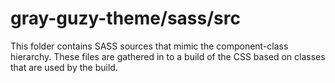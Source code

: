 # gray-guzy-theme/sass/src

This folder contains SASS sources that mimic the component-class hierarchy. These files
are gathered in to a build of the CSS based on classes that are used by the build.
